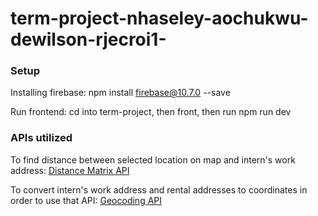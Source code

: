 # term-project-nhaseley-aochukwu-dewilson-rjecroi1-

### Setup
Installing firebase: 
npm install firebase@10.7.0 --save

Run frontend:
cd into term-project, then front, then run npm run dev

### APIs utilized
To find distance between selected location on map and intern's work address: [Distance Matrix API](https://distancematrix.ai/distance-matrix-api)

To convert intern's work address and rental addresses to coordinates in order to use that API: [Geocoding API](https://distancematrix.ai/geocoding-api)


